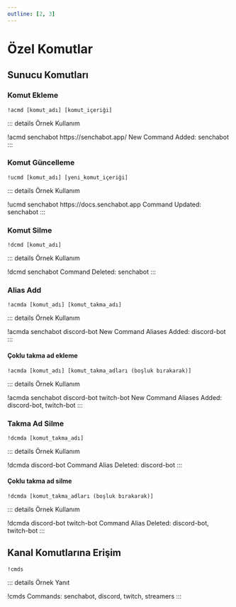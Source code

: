 ```yaml
---
outline: [2, 3]
---
```


# Özel Komutlar <Badge type="warning" text="NEW"/>

## Sunucu Komutları

### Komut Ekleme

```
!acmd [komut_adı] [komut_içeriği]
```

::: details Örnek Kullanım

<!-- EXAMPLE - Custom Commands -->
<DiscordMessages>
	<DiscordMessage profile="user">
		!acmd senchabot https://senchabot.app/
	</DiscordMessage>
	<DiscordMessage profile="bot" role-color="#1fab89" >
		New Command Added: senchabot
	</DiscordMessage>
</DiscordMessages>
:::

### Komut Güncelleme

```
!ucmd [komut_adı] [yeni_komut_içeriği]
```

::: details Örnek Kullanım
<!-- EXAMPLE - Custom Commands -->
<DiscordMessages>
	<DiscordMessage profile="user">
		!ucmd senchabot https://docs.senchabot.app
	</DiscordMessage>
	<DiscordMessage profile="bot" role-color="#1fab89" >
		Command Updated: senchabot
	</DiscordMessage>
</DiscordMessages>
:::

### Komut Silme

```
!dcmd [komut_adı]
```

::: details Örnek Kullanım
<!-- EXAMPLE - Custom Commands -->
<DiscordMessages>
	<DiscordMessage profile="user">
		!dcmd senchabot
	</DiscordMessage>
	<DiscordMessage profile="bot" role-color="#1fab89" >
		Command Deleted: senchabot
	</DiscordMessage>
</DiscordMessages>
:::

### Alias Add

```
!acmda [komut_adı] [komut_takma_adı]
```

::: details Örnek Kullanım
<!-- EXAMPLE - Custom Commands -->
<DiscordMessages>
	<DiscordMessage profile="user">
		!acmda senchabot discord-bot
	</DiscordMessage>
	<DiscordMessage profile="bot" role-color="#1fab89" >
		New Command Aliases Added: discord-bot
	</DiscordMessage>
</DiscordMessages>
:::

#### Çoklu takma ad ekleme <Badge type="warning" text="new" />

```
!acmda [komut_adı] [komut_takma_adları (boşluk bırakarak)]
```

::: details Örnek Kullanım

<!-- EXAMPLE - Custom Commands -->
<DiscordMessages>
	<DiscordMessage profile="user">
		!acmda senchabot discord-bot twitch-bot
	</DiscordMessage>
	<DiscordMessage profile="bot" role-color="#1fab89" >
		New Command Aliases Added: discord-bot, twitch-bot
	</DiscordMessage>
</DiscordMessages>
:::

### Takma Ad Silme

```
!dcmda [komut_takma_adı]
```

::: details Örnek Kullanım

<!-- EXAMPLE - Custom Commands -->
<DiscordMessages>
	<DiscordMessage profile="user">
		!dcmda discord-bot
	</DiscordMessage>
	<DiscordMessage profile="bot" role-color="#1fab89" >
		Command Alias Deleted: discord-bot
	</DiscordMessage>
</DiscordMessages>
:::

#### Çoklu takma ad silme <Badge type="danger" text="planned | not active"/>

```
!dcmda [komut_takma_adları (boşluk bırakarak)]
```

::: details Örnek Kullanım

<!-- EXAMPLE - Custom Commands -->
<DiscordMessages>
	<DiscordMessage profile="user">
		!dcmda discord-bot twitch-bot
	</DiscordMessage>
	<DiscordMessage profile="bot" role-color="#1fab89" >
		Command Alias Deleted: discord-bot, twitch-bot
	</DiscordMessage>
</DiscordMessages>
:::

## Kanal Komutlarına Erişim

```
!cmds
```

::: details Örnek Yanıt

<!-- EXAMPLE - Custom Commands -->
<DiscordMessages>
	<DiscordMessage profile="user">
		!cmds
	</DiscordMessage>
	<DiscordMessage profile="bot" role-color="#1fab89" >
		Commands: senchabot, discord, twitch, streamers
	</DiscordMessage>
</DiscordMessages>
:::
